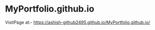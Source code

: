 # MyPortfolio.github.io

VisitPage at:-  https://ashish-github2495.github.io/MyPortfolio.github.io/
